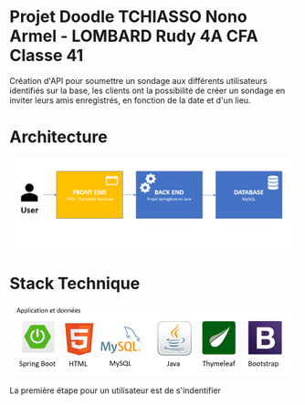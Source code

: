# Projet Doodle TCHIASSO Nono Armel - LOMBARD Rudy 4A CFA Classe 41 

Création d'API pour soumettre un sondage aux différents utilisateurs identifiés sur la base, les clients ont la possibilité de créer un sondage en inviter leurs amis enregistrés, en fonction de la date et d'un lieu.

# Architecture
![ARCHITECTURE](https://github.com/armelito60/RudyArmel_ProgWeb/blob/master/Architecture1.PNG?raw=true)

# Stack Technique 
![STACK](https://github.com/armelito60/RudyArmel_ProgWeb/blob/master/Stack1..PNG?raw=true)

La première étape pour un utilisateur est de s'indentifier

